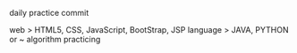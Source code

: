 daily practice commit

web > HTML5, CSS, JavaScript, BootStrap, JSP
language > JAVA, PYTHON
or ~ algorithm practicing
